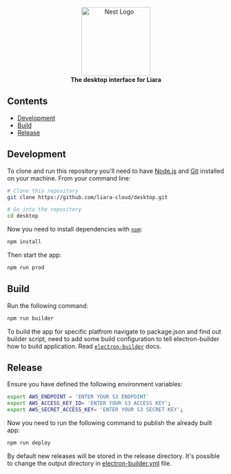 <div align="center">
  <a href="https://liara.ir" target="blank">
    <div>
      <img src="https://raw.githubusercontent.com/liara-cloud/desktop/master/assets/icon.png" width="160" height="160" alt="Nest Logo" />
    </div>
  </a>
      <b>The desktop interface for Liara</b>
</div>

## Contents

- [Development](#development)
- [Build](#build)
- [Release](#release)

## Development

To clone and run this repository you'll need to have [Node.js](https://nodejs.org/en/download/) and [Git](https://git-scm.com) installed on your machine.
From your command line:

```bash
# Clone this repository
git clone https://github.com/liara-cloud/desktop.git

# Go into the repository
cd desktop
```

Now you need to install dependencies with [`npm`](https://npmjs.comg):

```bash
npm install
```

Then start the app:

```bash
npm run prod
```

## Build

Run the following command:

```bash
npm run builder
```

To build the app for specific platfrom navigate to package.json and find out builder script, need to add some build configuration to tell electron-builder how to build application. Read [`electron-builder`](https://www.electron.build/) docs.

## Release

Ensure you have defined the following environment variables:

```bash
export AWS_ENDPOINT = 'ENTER YOUR S3 ENDPOINT'
export AWS_ACCESS_KEY_ID= 'ENTER YOUR S3 ACCESS KEY';
export AWS_SECRET_ACCESS_KEY= 'ENTER YOUR S3 SECRET KEY';
```

Now you need to run the following command to publish the already built app:

```bash
npm run deploy
``` 

By default new releases will be stored in the release directory.
It's possible to change the output directory in [electron-builder.yml](https://www.electron.build/configuration/configuration.html#MetadataDirectories) file.
